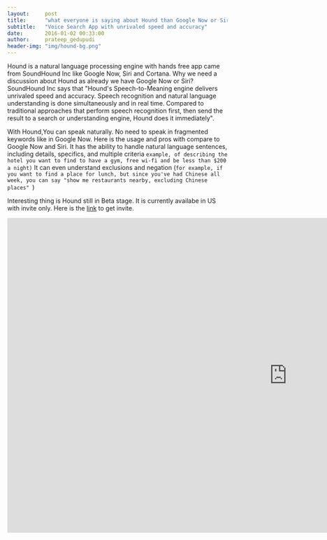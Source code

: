 ```yaml
---
layout:     post
title:      "what everyone is saying about Hound than Google Now or Siri"
subtitle:   "Voice Search App with unrivaled speed and accuracy"
date:       2016-01-02 00:33:00
author:     prateep_gedupudi
header-img: "img/hound-bg.png"
---
```

<p>
	Hound is a natural language processing engine with hands free app came from SoundHound Inc like Google Now, Siri and Cortana. Why we need a discussion about Hound as already we have Google Now or Siri? SoundHound Inc says that "Hound's Speech-to-Meaning engine delivers unrivaled speed and accuracy. Speech recognition and natural language understanding is done simultaneously and in real time. Compared to traditional approaches that perform speech recognition first, then send the result to a search or understanding engine, Hound does it immediately". 
</p>
<p>
	With Hound,You can speak naturally. No need to speak in fragmented keywords like in Google Now. Here is the usage and pros with compare to Google Now and Siri.
	It has the ability to handle natural language sentences, including details, specifics, and multiple criteria <code>example, of describing the hotel you want to find to have a gym, free wi-fi and be less than $200 a night)</code>
	It can even understand exclusions and negation (<code>for example, if you want to find a place for lunch, but since you've had Chinese all week, you can say "show me restaurants nearby, excluding Chinese places" </code>)
</p>
<p>
	Interesting thing is Hound still in Beta stage. It is currently availabe in US with invite only. Here is the <a href="http://www.soundhound.com/hound">link</a> to get invite.
</p>
<div class="embed-responsive embed-responsive-16by9">
	<iframe width="1280" height="720" src="https://www.youtube.com/embed/yUbK1yeYzAI" frameborder="0" allowfullscreen></iframe>
</div>
